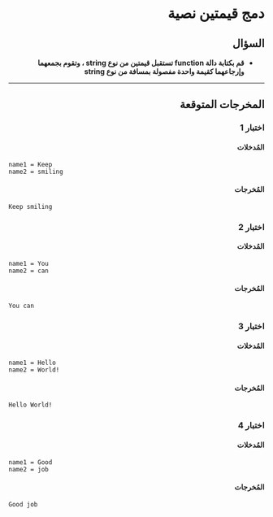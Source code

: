 # <div dir="rtl">دمج قيمتين نصية</div>

## <div dir="rtl">السؤال</div>

<ul dir="rtl">
<li>
<b>
قم بكتابة دالة function تستقبل قيمتين من نوع string ، وتقوم بجمعهما وإرجاعهما كقيمة واحدة مفصولة بمسافة من نوع string
</b>
</li>
</ul>

---

## <div dir="rtl">المخرجات المتوقعة</div>

### <div dir="rtl">اختبار 1</div>

#### <div dir="rtl">المُدخلات</div>

```text
name1 = Keep
name2 = smiling
```

#### <div dir="rtl">المُخرجات</div>

```text
Keep smiling
```

### <div dir="rtl">اختبار 2</div>

#### <div dir="rtl">المُدخلات</div>

```text
name1 = You
name2 = can
```

#### <div dir="rtl">المُخرجات</div>

```text
You can
```

### <div dir="rtl">اختبار 3</div>

#### <div dir="rtl">المُدخلات</div>

```text
name1 = Hello
name2 = World!
```

#### <div dir="rtl">المُخرجات</div>

```text
Hello World!
```

### <div dir="rtl">اختبار 4</div>

#### <div dir="rtl">المُدخلات</div>

```text
name1 = Good
name2 = job
```

#### <div dir="rtl">المُخرجات</div>

```text
Good job
```